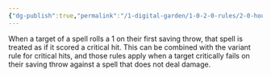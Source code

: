 ```yaml
---
{"dg-publish":true,"permalink":"/1-digital-garden/1-0-2-0-rules/2-0-house-rules/02-09-critical-fails/"}
---
```


When a target of a spell rolls a 1 on their first saving throw, that spell is treated as if it scored a critical hit. This can be combined with the variant rule for critical hits, and those rules apply when a target critically fails on their saving throw against a spell that does not deal damage.